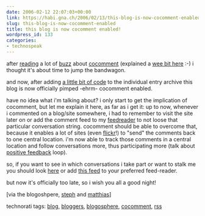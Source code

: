 ```yaml
---
date: 2006-02-12 22:07:03+00:00
link: https://habi.gna.ch/2006/02/13/this-blog-is-now-cocomment-enabled/
slug: this-blog-is-now-cocomment-enabled
title: this blog is now cocomment enabled!
wordpress_id: 133
categories:
- technospeak
---
```



after [reading](http://climbtothestars.org/archives/2006/02/06/how-will-cocomment-change-our-commenting-habits/) a lot of [buzz](http://technorati.com/chart/tag:cocomment) about [cocomment](http://www.cocomment.com/) (explained a [wee bit here](http://www.cocomment.com/teamblog/?p=25) :-) i thought it's about time to jump the bandwagon. 
  
and now, after adding [a little bit of code](http://www.cocomment.com/teamblog/?p=21) to the individual entry archive this blog is now officially pimped -ehrm- cocomment enabled.
  
have no idea what i'm talking about? i only start to get the implication of cocomment, but let me explain it here, as far as i get it: up to now, whenever i commented on a blog/site somewhere, i had to remember to visit the site later on or add the comment feed to my [feedreader](http://ranchero.com/netnewswire/) to not loose that particular conversation string. cocomment should be able to overcome that, because it enables a lot of sites (even [flickr](https://www.flickr.com/photos/35034363287@N01/95437797/#comment25173650)!) to "send" the comments back to one central location. i'm now able to track those comments in a central location and follow conversations more, thus participating more (talk about [positive feedback](http://climbtothestars.org/archives/2006/02/05/visibility-is-in-feedback-loops/) loop).



so, if you want to see in which conversations i take part or want to stalk me you should look [here](http://www.cocomment.com/comments/habi) or add [this feed](http://www.cocomment.com/rss2/habi.rss) to your preferred feed-reader.



but now it's officially too late, so i wish you all a good night!



[via the blogoshpere, [steph](http://climbtothestars.org/) and [matthias](http://blog.ch/blog/archives/2006/02/04/keeping-track-of-blog-discussions-with-cocomment/)]





technorati tags: [blog](http://www.technorati.com/tag/blog), [bloggers](http://www.technorati.com/tag/bloggers), [blogosphere](http://www.technorati.com/tag/blogosphere), [cocomment](http://www.technorati.com/tag/cocomment), [rss](http://www.technorati.com/tag/rss)
